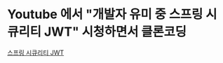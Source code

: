 # Youtube 에서 "개발자 유미 중 스프링 시큐리티 JWT" 시청하면서 클론코딩

[스프링 시큐리티 JWT](https://www.youtube.com/watch?v=NPRh2v7PTZg&list=PLJkjrxxiBSFCcOjy0AAVGNtIa08VLk1EJ)

